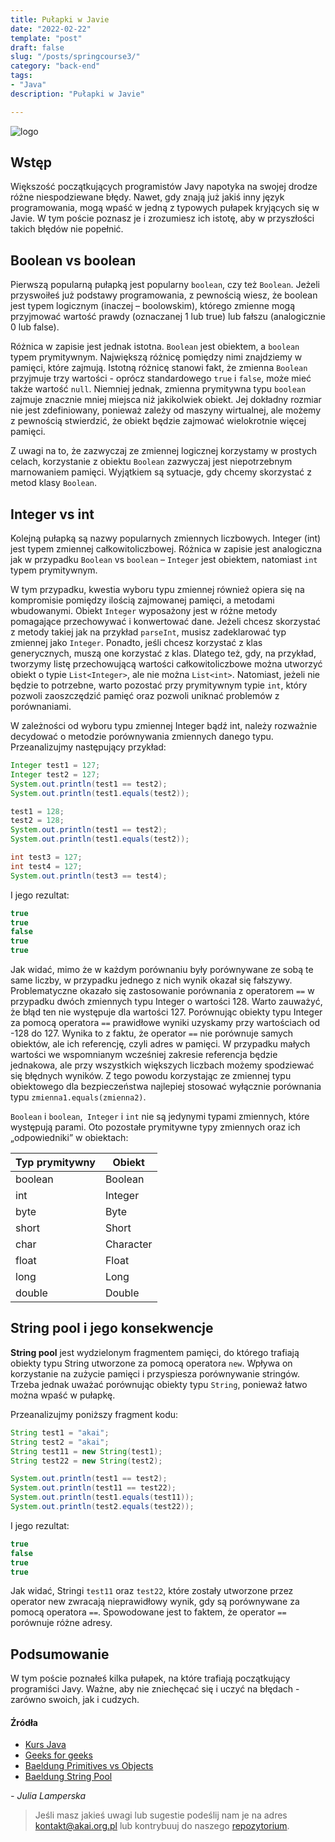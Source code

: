 ```yaml
---
title: Pułapki w Javie
date: "2022-02-22"
template: "post"
draft: false 
slug: "/posts/springcourse3/"
category: "back-end"
tags:
- "Java"
description: "Pułapki w Javie"

---
```


![logo](/media/banner-java.png)

## Wstęp
Większość początkujących programistów Javy napotyka na swojej drodze różne niespodziewane błędy. Nawet, gdy znają już jakiś inny język programowania,
mogą wpaść w jedną z typowych pułapek kryjących się w Javie. W tym poście poznasz je i zrozumiesz ich istotę, aby w przyszłości takich błędów nie popełnić.

## Boolean vs boolean
Pierwszą popularną pułapką jest popularny `boolean`, czy też `Boolean`. Jeżeli przyswoiłeś już podstawy programowania, z pewnością wiesz, że boolean jest typem logicznym 
(inaczej – boolowskim), którego zmienne mogą przyjmować wartość prawdy (oznaczanej 1 lub true) lub fałszu (analogicznie 0 lub false). 

Różnica w zapisie jest jednak istotna. `Boolean` jest obiektem, a `boolean` typem prymitywnym. Największą różnicę pomiędzy nimi znajdziemy w pamięci, które zajmują. Istotną różnicę stanowi fakt, że zmienna `Boolean` przyjmuje trzy wartości - oprócz standardowego `true` i `false`, może mieć także wartość `null`. Niemniej jednak, zmienna prymitywna typu `boolean` zajmuje znacznie mniej miejsca niż jakikolwiek obiekt. Jej dokładny rozmiar nie jest zdefiniowany, ponieważ zależy od maszyny wirtualnej, ale możemy z pewnością stwierdzić, że obiekt będzie zajmować wielokrotnie więcej pamięci.

Z uwagi na to, że zazwyczaj ze zmiennej logicznej korzystamy w prostych celach, korzystanie z obiektu `Boolean` zazwyczaj jest niepotrzebnym marnowaniem pamięci. Wyjątkiem są sytuacje, gdy chcemy skorzystać z metod klasy `Boolean`.


## Integer vs int
Kolejną pułapką są nazwy popularnych zmiennych liczbowych. Integer (int) jest typem zmiennej całkowitoliczbowej. Różnica w zapisie jest analogiczna jak w przypadku `Boolean` vs `boolean` – `Integer` jest obiektem, natomiast `int` typem prymitywnym.

W tym przypadku, kwestia wyboru typu zmiennej również opiera się na kompromisie pomiędzy ilością zajmowanej pamięci, a metodami wbudowanymi. Obiekt `Integer` wyposażony jest w różne metody pomagające przechowywać i konwertować dane. Jeżeli chcesz skorzystać z metody takiej jak na przykład `parseInt`, musisz zadeklarować typ zmiennej jako `Integer`. Ponadto, jeśli chcesz korzystać z klas generycznych, muszą one korzystać z klas. Dlatego też, gdy, na przykład, tworzymy listę przechowującą wartości całkowitoliczbowe można utworzyć obiekt o typie `List<Integer>`, ale nie można `List<int>`. Natomiast, jeżeli nie będzie to potrzebne, warto pozostać przy prymitywnym typie `int`, który pozwoli zaoszczędzić pamięć oraz pozwoli uniknać problemów z porównaniami.

W zależności od wyboru typu zmiennej Integer bądź int, należy rozważnie decydować o metodzie porównywania zmiennych danego typu. Przeanalizujmy następujący przykład:

```java
Integer test1 = 127;
Integer test2 = 127;
System.out.println(test1 == test2);
System.out.println(test1.equals(test2));

test1 = 128;
test2 = 128;
System.out.println(test1 == test2);
System.out.println(test1.equals(test2));

int test3 = 127;
int test4 = 127;
System.out.println(test3 == test4);
```

I jego rezultat:

```java
true
true
false
true
true
```

Jak widać, mimo że w każdym porównaniu były porównywane ze sobą te same liczby, w przypadku jednego z nich wynik okazał się fałszywy. Problematyczne okazało się zastosowanie porównania z operatorem `==` w przypadku dwóch zmiennych typu Integer o wartości 128. Warto zauważyć, że błąd ten nie występuje dla wartości 127. Porównując obiekty typu Integer za pomocą operatora `==` prawidłowe wyniki uzyskamy przy wartościach od -128 do 127. Wynika to z faktu, że operator `==` nie porównuje samych obiektów, ale ich referencję, czyli adres w pamięci. W przypadku małych wartości we wspomnianym wcześniej zakresie referencja będzie jednakowa, ale przy wszystkich większych liczbach możemy spodziewać się błędnych wyników. Z tego powodu korzystając ze zmiennej typu obiektowego dla bezpieczeństwa najlepiej stosować wyłącznie porównania typu `zmienna1.equals(zmienna2)`.

`Boolean` i `boolean`,` Integer` i `int` nie są jedynymi typami zmiennych, które występują parami. Oto pozostałe prymitywne typy zmiennych oraz ich „odpowiedniki” w obiektach:

| Typ prymitywny | Obiekt    |
| -------------- | --------- |
| boolean        | Boolean   |
| int            | Integer   |
| byte           | Byte      |
| short          | Short     |
| char           | Character |
| float          | Float     |
| long           | Long      |
| double         | Double    |

## String pool i jego konsekwencje

**String pool** jest wydzielonym fragmentem pamięci, do którego trafiają obiekty typu String utworzone za pomocą operatora `new`. 
Wpływa on korzystanie na zużycie pamięci i przyspiesza porównywanie stringów. Trzeba jednak uważać porównując obiekty typu `String`, ponieważ łatwo można wpaść w pułapkę.

Przeanalizujmy poniższy fragment kodu:

```java
String test1 = "akai";
String test2 = "akai";
String test11 = new String(test1);
String test22 = new String(test2);

System.out.println(test1 == test2);
System.out.println(test11 == test22);
System.out.println(test1.equals(test11));
System.out.println(test2.equals(test22));
```

I jego rezultat:


```java
true
false
true
true
```

Jak widać, Stringi `test11` oraz `test22`, które zostały utworzone przez operator new zwracają nieprawidłowy wynik, gdy są porównywane za pomocą operatora `==`. Spowodowane jest 
to faktem, że operator `==` porównuje różne adresy.

## Podsumowanie

W tym poście poznałeś kilka pułapek, na które trafiają początkujący programiści Javy. Ważne, aby nie zniechęcać się i uczyć na błędach - zarówno swoich, jak i cudzych.

#### Źródła

* [Kurs Java](https://kursjava.com/klasy/roznice-miedzy-typami-prymitywnymi-i-referencyjnymi/)
* [Geeks for geeks](https://www.geeksforgeeks.org/primitive-data-type-vs-object-data-type-in-java-with-examples/)
* [Baeldung Primitives vs Objects](https://www.baeldung.com/java-primitives-vs-objects/)
* [Baeldung String Pool](https://www.baeldung.com/java-string-pool)

*- Julia Lamperska*

> Jeśli masz jakieś uwagi lub sugestie podeślij nam je na adres [kontakt@akai.org.pl](mailto:kontakt@akai.org.pl) lub kontrybuuj do naszego [repozytorium](https://github.com/akai-org/blog).
